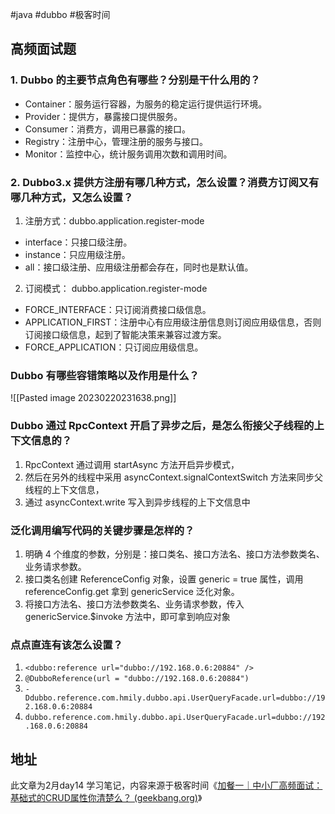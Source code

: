 #java #dubbo #极客时间 

## 高频面试题
### 1. Dubbo 的主要节点角色有哪些？分别是干什么用的？
- Container：服务运行容器，为服务的稳定运行提供运行环境。
- Provider：提供方，暴露接口提供服务。
- Consumer：消费方，调用已暴露的接口。
- Registry：注册中心，管理注册的服务与接口。
- Monitor：监控中心，统计服务调用次数和调用时间。

### 2. Dubbo3.x 提供方注册有哪几种方式，怎么设置？消费方订阅又有哪几种方式，又怎么设置？

1. 注册方式：dubbo.application.register-mode

- interface：只接口级注册。
- instance：只应用级注册。
- all：接口级注册、应用级注册都会存在，同时也是默认值。

2. 订阅模式： dubbo.application.register-mode

- FORCE_INTERFACE：只订阅消费接口级信息。
- APPLICATION_FIRST：注册中心有应用级注册信息则订阅应用级信息，否则订阅接口级信息，起到了智能决策来兼容过渡方案。
- FORCE_APPLICATION：只订阅应用级信息。

### Dubbo 有哪些容错策略以及作用是什么？

![[Pasted image 20230220231638.png]]

### Dubbo 通过 RpcContext 开启了异步之后，是怎么衔接父子线程的上下文信息的？
1. RpcContext 通过调用 startAsync 方法开启异步模式，
2. 然后在另外的线程中采用  asyncContext.signalContextSwitch 方法来同步父线程的上下文信息，
3. 通过 asyncContext.write 写入到异步线程的上下文信息中

### 泛化调用编写代码的关键步骤是怎样的？

1. 明确 4 个维度的参数，分别是：接口类名、接口方法名、接口方法参数类名、业务请求参数。
2. 接口类名创建 ReferenceConfig 对象，设置 generic = true 属性，调用 referenceConfig.get 拿到 genericService 泛化对象。
3. 将接口方法名、接口方法参数类名、业务请求参数，传入 genericService.$invoke 方法中，即可拿到响应对象

### 点点直连有该怎么设置？

1. `<dubbo:reference url="dubbo://192.168.0.6:20884" />`
2. `@DubboReference(url = "dubbo://192.168.0.6:20884")`
3. `-Ddubbo.reference.com.hmily.dubbo.api.UserQueryFacade.url=dubbo://192.168.0.6:20884`
4. `dubbo.reference.com.hmily.dubbo.api.UserQueryFacade.url=dubbo://192.168.0.6:20884`

## 地址

此文章为2月day14 学习笔记，内容来源于极客时间《[加餐一｜中小厂高频面试：基础式的CRUD属性你清楚么？ (geekbang.org)](https://time.geekbang.org/column/article/625413)》